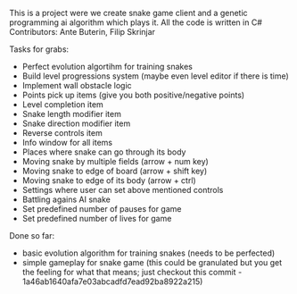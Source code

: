 This is a project were we create snake game client and a genetic programming ai algorithm which plays it.
All the code is written in C#
Contributors: Ante Buterin, Filip Skrinjar

Tasks for grabs:
- Perfect evolution algortihm for training snakes
- Build level progressions system (maybe even level editor if there is time)
- Implement wall obstacle logic
- Points pick up items (give you both positive/negative points)
- Level completion item
- Snake length modifier item
- Snake direction modifier item
- Reverse controls item
- Info window for all items
- Places where snake can go through its body
- Moving snake by multiple fields (arrow + num key)
- Moving snake to edge of board (arrow + shift key)
- Moving snake to edge of its body (arrow + ctrl)
- Settings where user can set above mentioned controls
- Battling agains AI snake
- Set predefined number of pauses for game
- Set predefined number of lives for game

Done so far: 
- basic evolution algorithm for training snakes (needs to be perfected)
- simple gameplay for snake game (this could be granulated but you get the feeling for what that means; just checkout this commit - 1a46ab1640afa7e03abcadfd7ead92ba8922a215)
